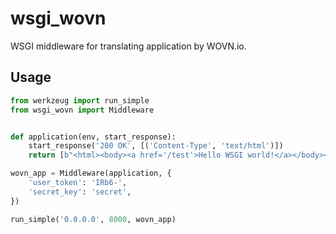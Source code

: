 # wsgi_wovn
WSGI middleware for translating application by WOVN.io.


## Usage

```python
from werkzeug import run_simple
from wsgi_wovn import Middleware


def application(env, start_response):
    start_response('200 OK', [('Content-Type', 'text/html')])
    return [b"<html><body><a href='/test'>Hello WSGI world!</a></body></html>"]

wovn_app = Middleware(application, {
    'user_token': 'IRb6-',
    'secret_key': 'secret',
})

run_simple('0.0.0.0', 8000, wovn_app)
```
